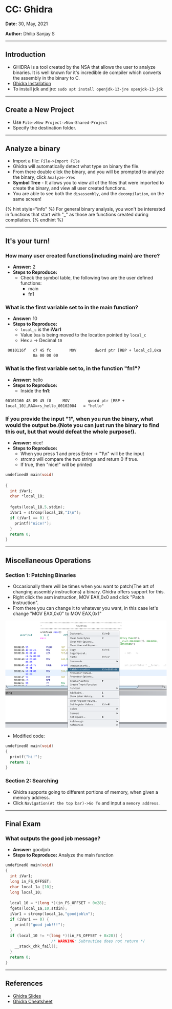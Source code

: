 # CC: Ghidra

**Date:** 30, May, 2021

**Author:** Dhilip Sanjay S

---

## Introduction

- GHIDRA is a tool created by the NSA that allows the user to analyze binaries. It is well known for it's incredible de compiler which converts the assembly in the binary to C.
- [Ghidra Installation](https://ghidra-sre.org/)
- To install jdk and jre: `sudo apt install openjdk-13-jre openjdk-13-jdk`

---

## Create a New Project

- Use `File->New Project->Non-Shared-Project`
- Specify the destination folder.

---

## Analyze a binary

- Import a file: `File->Import File`
- Ghidra will automatically detect what type on binary the file.
- From there double click the binary, and you will be prompted to analyze the binary, click `Analyze->Yes`
- **Symbol Tree** - It allows you to view all of the files that were imported to create the binary, and view all user created functions.
- You are able to see both the `disassembly`, and the `decompilation`, on the same screen!

{% hint style="info" %}
For general binary analysis, you won't be interested in functions that start with "_" as those are functions created during compilation.
{% endhint %}

---

## It's your turn!

### How many user created functions(including main) are there?
- **Answer:** 2
- **Steps to Reproduce:** 
    - Check the symbol table, the following two are the user defined functions:
        - main
        - fn1

### What is the first variable set to in the main function?
- **Answer:** 10
- **Steps to Reproduce:** 
    - `local_c` is the **iVar1**
    - Value `0xa` is being moved to the location pointed by `local_c`
    - Hex `a` -> Decimal `10`

```
 0010116f   c7 45 fc        MOV        dword ptr [RBP + local_c],0xa
            0a 00 00 00
```

### What is the first variable set to, in the function "fn1"?
- **Answer:** hello
- **Steps to Reproduce:** 
    - Inside the **fn1**:

```
00101160 48 89 45 f8     MOV        qword ptr [RBP + local_10],RAX=>s_hello_00102004   = "hello"
```

### If you provide the input "1", when you run the binary, what would the output be.(Note you can just run the binary to find this out, but that would defeat the whole purpose!).
- **Answer:** nice!
- **Steps to Reproduce:** 
    - When you press 1 and press Enter -> "1\n" will be the input
    - strcmp will compare the two strings and return 0 if true.
    - If true, then "nice!" will be printed

```cpp
undefined8 main(void)

{
  int iVar1;
  char *local_18;
  
  fgets(local_18,5,stdin);
  iVar1 = strcmp(local_18,"1\n");
  if (iVar1 == 0) {
    printf("nice!");
  }
  return 0;
}
```

---

## Miscellaneous Operations

### Section 1: Patching Binaries
- Occasionally there will be times when you want to patch(The art of changing assembly instructions) a binary. Ghidra offers support for this. 
- Right click the asm instruction, MOV EAX,0x0 and click "Patch Instruction". 
- From there you can change it to whatever you want, in this case let's change "MOV EAX,0x0" to MOV EAX,0x1"

![Ghidra - Patching](Images/Ghidra-Patch.png)

- Modified code:

```cpp
undefined8 main(void)
{
  printf("hi!");
  return 1;
}
```

### Section 2: Searching
- Ghidra supports going to different portions of memory, when given a memory address. 
- Click `Navigation(At the top bar)->Go To` and input a `memory address`.

---

## Final Exam

### What outputs the good job message?    
- **Answer:** goodjob
- **Steps to Reproduce:** Analyze the main function

```cpp
undefined8 main(void)
{
  int iVar1;
  long in_FS_OFFSET;
  char local_1a [10];
  long local_10;
  
  local_10 = *(long *)(in_FS_OFFSET + 0x28);
  fgets(local_1a,10,stdin);
  iVar1 = strcmp(local_1a,"goodjob\n");
  if (iVar1 == 0) {
    printf("good job!!!");
  }
  if (local_10 != *(long *)(in_FS_OFFSET + 0x28)) {
                    /* WARNING: Subroutine does not return */
    __stack_chk_fail();
  }
  return 0;
}
```

---

## References

- [Ghidra Slides](https://ghidra.re/courses/GhidraClass/Beginner/Introduction_to_Ghidra_Student_Guide_withNotes.html#Introduction_to_Ghidra_Student_Guide.html)
- [Ghidra Cheatsheet](https://ghidra-sre.org/CheatSheet.html)